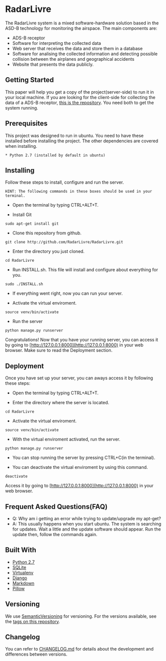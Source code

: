 # RadarLivre

The RadarLivre system is a mixed software-hardware solution based in the ASD-B technology for monitoring the airspace. The main components are: 

* ADS-B receptor
* Software for interpreting the collected data
* Web server that receives the data and store them in a database
* Software for analising the collected information and detecting possible collision between the airplanes and geographical accidents
* Website that presents the data publicly.

## Getting Started

This paper will help you get a copy of the project(server-side) to run it in your local machine. If you are looking for the client-side for collecting the data of a ADS-B receptor, [this is the repository](https://github.com/RadarLivre/RadarLivreCollector). You need both to get the system running.

## Prerequisites

This project was designed to run in ubuntu.
You need to have these installed before installing the project.
The other dependencies are covered when installing.

```
* Python 2.7 (installed by default in ubuntu)
```

## Installing

Follow these steps to install, configure and run the server.

```
HINT: The following commands in these boxes should be used in your terminal.
```

* Open the terminal by typing CTRL+ALT+T.

* Install Git

```
sudo apt-get install git
```

* Clone this repository from github.

```
git clone http://github.com/RadarLivre/RadarLivre.git
```

* Enter the directory you just cloned.

```
cd RadarLivre
```

* Run INSTALL.sh. This file will install and configure about everything for you.

```
sudo ./INSTALL.sh
```

* If everything went right, now you can run your server.

* Activate the virtual enviroment.

```
source venv/bin/activate
```

* Run the server

```
python manage.py runserver
```

Congratulations! Now that you have your running server, you can access it by going to [http://127.0.0.1:8000](http://127.0.0.1:8000) in your web browser.
Make sure to read the Deployment section.

<!--
## Running the tests TODO

Explain how to run the automated tests for this system

### Break down into end to end tests

Explain what these tests test and why

```
Give an example
```

### And coding style tests

Explain what these tests test and why

```
Give an example
```
-->

## Deployment

Once you have set up your server, you can aways access it by following these steps:

* Open the terminal by typing CTRL+ALT+T.

* Enter the directory where the server is located.

```
cd RadarLivre
```

* Activate the virtual enviroment.

```
source venv/bin/activate
```

* With the virtual enviroment activated, run the server.

```
python manage.py runserver
```

* You can stop running the server by pressing CTRL+C(in the terminal).

* You can deactivate the virtual enviroment by using this command.

```
deactivate
```

Access it by going to [http://127.0.0.1:8000](http://127.0.0.1:8000) in your web browser.

## Frequent Asked Questions(FAQ)

* Q: Why am i getting an error while trying to update/upgrade my apt-get?
* A: This usually happens when you start ubuntu. The system is searching for updates. Wait a little and the update software should appear. Run the update then, follow the commands again.


## Built With

* [Python 2.7](https://www.python.org/)
* [SQLite](https://www.sqlite.org/)
* [Virtualenv](https://virtualenv.pypa.io/en/stable/)
* [Django](https://www.python.org/)
* [Markdown](https://daringfireball.net/projects/markdown/)
* [Pillow](https://python-pillow.org/)


## Versioning

We use [SemanticVersioning](http://semver.org/) for versioning. For the versions available, see the [tags on this repository](https://github.com/RadarLivre/RadarLivre/tags).

## Changelog

You can refer to [CHANGELOG.md](https://github.com/RadarLivre/RadarLivre/blob/master/CHANGELOG.md) for details about the development and differences between versions.

<!-- Won't be displayed

<div style="text-align:center">
  <img src="https://raw.githubusercontent.com/RadarLivre/RadarLivre/master/radarlivre_website/static/website/img/icon.ico" width="256">
</div>

# O Sistema Radar Livre

O sistema de monitoramento aéreo Radar Livre é uma solução mista de hadware e software baseada na tecnologia ADS-B. Seus principais componentes são: um aparelho receptor de mensagens ADS-B, um software capaz de interpretar os dados coletados, um servidor web que recebe os dados e armazena em um banco de dados, um software capaz de analisar as informações coletadas e detectar possíveis conflitos entre trajetórias de aeronaves e entre aeronaves e acidentes geográficos, além de um site que disponibiliza os dados publicamente.

# Coleta de mensagens ADS-B

O aparelho coletor de mensagens ADS-B é um componente simples, que pode ser instalado e configurado facilmente. É composto por uma antena pequena e um receptor que pode ser conectado a uma porta USB de qualquer computador. Para o tratamento das mensagens recebidas é necessário um software específico. As aplicações disponíveis atualmente para o reconhecimento das mensagens ADS-B são em sua maioria privadas e para o sistema operacional Windows, o que gera uma dependência da plataforma e um alto custo de instalação. O sistema Radar livre conta com seu próprio software de coleta, uma aplicação de código fonte aberto implementada sobre a plataforma linux pela equipe do projeto na UFC. A aplicação interpreta as mensagens e extrai informações como identificação, posicionamento, velocidade e altitude, armazenando-os em um banco de dados local. Posteriormente, os dados são enviados a um servidor web.

# Servidor web e site

Após serem coletados, os dados são enviados a um servidor web, que armazena-os em um banco de dados que pode ser acessado para análise das informações obtidas das aeronaves. Esses dados serão disponibilisados em um site de acesso livre e gratuito, onde aeronaves serão representadas graficamente, mostrando sua posição e outras informações. Essa interface web também foi implementada pela equipe do projeto na UFC em Quixadá e resultou num Trabalho de Conclusão de Curso (TCC).

# Componentes em produção

Encontram-se em desenvolvimento a versão do software coletor para Android e o Software de Análise de Colisão. O software coletor para Android permitirá o uso de plataformas mais leves e baratas para a implantação das estações coletoras e está sendo desenvolvido também na forma de um Trabalho de Conclusão de Curso. Já o Software de Análise de Colisão está sendo implementado pelo autor deste artigo como projeto de Iniciação Científica.

# Software de Análise de Colisão

Uma das principais falhas do sistema de monitoramento aéreo atual é o atraso na atualização do posicionamento das aeronaves que gera um grande intervalo entre a identificação da possível colisão e o alerta aos pilotos das aeronaves envolvidas. Além disso, o sistema não prevê possíveis colisões contra acidentes geográficos. A Tecnologia ADS-B diminui substancialmente o tempo de atualização do posicionamento dos aviões, tornando o sistema bem mais seguro e confiável.

Com o objetivo de otimizar a prevensão contra colisões, o sistema Radar Livre disponibilizará um software que utiliza os dados coletados em tempo real para análise e verificação de possíveis conflitos entre rotas de aeronaves e entre rotas de aeronaves e acidentes geográficos. A aplicação, que está em fase de desenvolvimento, funcionará na plataforma linux e terá código fonte aberto. Portanto, poderá ser utilizada livremente, especialmente por torres de controle para auxiliar no monitoramento aéreo.

# Conclusão

O projeto Radar Livre, com seus componentes simples e acessíveis, permitirá que o sistema de monitoramento aéreo brasileiro acompanhe as melhorias que estão acontecendo nos sistemas norte americanos com a adoção do método de monitoramento ADS-B. Apesar de ainda estar em fase de desenvolvimento, o sistema já disponibiliza as funcionalidades de coleta, armazenamento e apresentação em funciomaneto, e prevê uma versão do Software Coletor para a plataforma Android e um Software de Análise de Colisão. O site está disponível em <a href="http://www.radarlivre.com">www.radarlivre.com</a>. Os softwares já produzidos estão neste repositório e podem ser baixados e configurados facilmente em qualquer máquina com plataforma linux. Para a instalação, consulte nosso manual em <a href="https://docs.google.com/document/d/1ipKDKALwp97XyFSJrwYT17DriH22y-IMSrwTwS7odJA/edit?usp=sharing">Manual de Instalação</a>.

-->